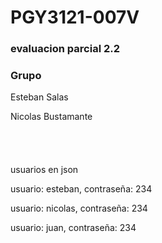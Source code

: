 <h1>PGY3121-007V</h1>
<h3>evaluacion parcial 2.2</h3>

<h3>Grupo</h3>

<p>Esteban Salas</p>
<p>Nicolas Bustamante</p>
<br></br>
<h4></h4> usuarios en json</h4>
<p>usuario: esteban, contraseña: 234</p>
<p>usuario: nicolas, contraseña: 234</p>
<p>usuario: juan, contraseña: 234</p>
